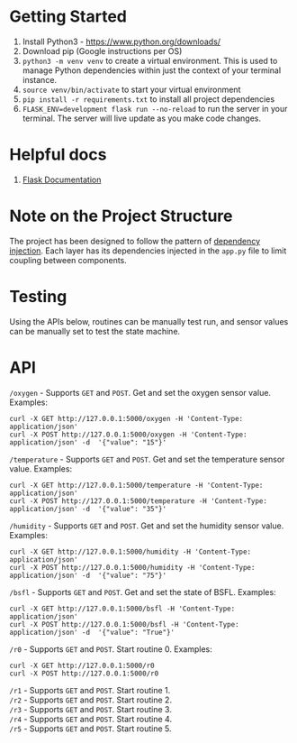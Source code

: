 # Getting Started 
1. Install Python3 - https://www.python.org/downloads/
2. Download pip (Google instructions per OS)
3. `python3 -m venv venv` to create a virtual environment. This is used to manage Python dependencies within just the context of your terminal instance. 
4. `source venv/bin/activate` to start your virtual environment 
5. `pip install -r requirements.txt` to install all project dependencies 
6. `FLASK_ENV=development flask run --no-reload` to run the server in your terminal. The server will live update as you make code changes. 

# Helpful docs 
1. [Flask Documentation](https://flask.palletsprojects.com/en/2.0.x/)

# Note on the Project Structure 
The project has been designed to follow the pattern of [dependency injection](https://en.wikipedia.org/wiki/Dependency_injection). Each layer has its dependencies injected in the `app.py` file to limit coupling between components. 

# Testing
Using the APIs below, routines can be manually test run, and sensor values can be manually set to test the state machine.

# API
`/oxygen` - Supports `GET` and `POST`. Get and set the oxygen sensor value. Examples: 
```
curl -X GET http://127.0.0.1:5000/oxygen -H 'Content-Type: application/json' 
curl -X POST http://127.0.0.1:5000/oxygen -H 'Content-Type: application/json' -d  '{"value": "15"}'
```

`/temperature` - Supports `GET` and `POST`. Get and set the temperature sensor value. Examples: 
```
curl -X GET http://127.0.0.1:5000/temperature -H 'Content-Type: application/json' 
curl -X POST http://127.0.0.1:5000/temperature -H 'Content-Type: application/json' -d  '{"value": "35"}'
```

`/humidity` - Supports `GET` and `POST`. Get and set the humidity sensor value. Examples: 
```
curl -X GET http://127.0.0.1:5000/humidity -H 'Content-Type: application/json' 
curl -X POST http://127.0.0.1:5000/humidity -H 'Content-Type: application/json' -d  '{"value": "75"}'
```

`/bsfl` - Supports `GET` and `POST`. Get and set the state of BSFL. Examples: 
```
curl -X GET http://127.0.0.1:5000/bsfl -H 'Content-Type: application/json' 
curl -X POST http://127.0.0.1:5000/bsfl -H 'Content-Type: application/json' -d  '{"value": "True"}'
```

`/r0` - Supports `GET` and `POST`. Start routine 0. Examples: 
```
curl -X GET http://127.0.0.1:5000/r0 
curl -X POST http://127.0.0.1:5000/r0 
```

`/r1` - Supports `GET` and `POST`. Start routine 1.   
`/r2` - Supports `GET` and `POST`. Start routine 2.   
`/r3` - Supports `GET` and `POST`. Start routine 3.   
`/r4` - Supports `GET` and `POST`. Start routine 4.    
`/r5` - Supports `GET` and `POST`. Start routine 5.   